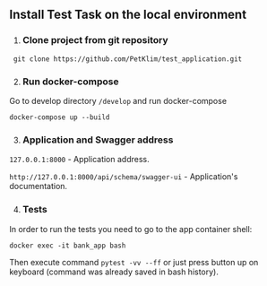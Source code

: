 ## Install Test Task on the local environment


1.  ### Clone project from git repository

```shell
 git clone https://github.com/PetKlim/test_application.git
```

2.  ### Run docker-compose

Go to develop directory ``/develop`` and run docker-compose

```shell
docker-compose up --build
```

3. ### Application and Swagger address
``127.0.0.1:8000`` - Application address.

``http://127.0.0.1:8000/api/schema/swagger-ui`` - Application's documentation.

4. ### Tests
In order to run the tests you need to go to the app container shell:

```shell
docker exec -it bank_app bash
```
Then execute command ``pytest -vv --ff`` or just press button up on keyboard 
(command was already saved in bash history).
